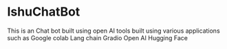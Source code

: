 # IshuChatBot
This is an Chat bot built using open AI tools built using various applications such as 
Google colab
Lang chain
Gradio
Open AI
Hugging Face

